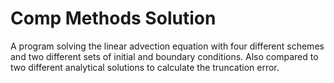 # Comp Methods Solution
A program solving the linear advection equation with four different schemes and two different sets of initial and boundary conditions. Also compared to two different analytical solutions to calculate the truncation error.
